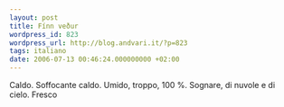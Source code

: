 ```yaml
---
layout: post
title: Fínn veður
wordpress_id: 823
wordpress_url: http://blog.andvari.it/?p=823
tags: italiano
date: 2006-07-13 00:46:24.000000000 +02:00
---
```

Caldo. Soffocante caldo. Umido, troppo, 100 %.
Sognare, di nuvole e di cielo. Fresco
